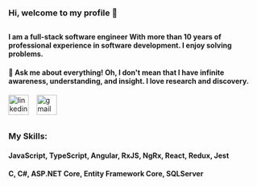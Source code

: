 ### Hi, welcome to my profile 👋
<h2></h2>
<h4 dir="auto"><pr>I am a full-stack software engineer With more than 10 years of professional experience in software development. I enjoy solving problems.</pr></h4>
<h4 dir="auto"><g-emoji class="g-emoji" alias="speech_balloon" fallback-src="https://github.githubassets.com/images/icons/emoji/unicode/1f4ac.png">💬</g-emoji> Ask me about everything! Oh, I don't mean that I have infinite awareness, understanding, and insight. I love research and discovery.</h4>
<a href="https://www.linkedin.com/in/fatemeh-abbasi-49757570/" rel="nofollow"><img src="https://cdn.jsdelivr.net/npm/simple-icons@3.0.1/icons/linkedin.svg" alt="linkedin" width="40" height="40" data-canonical-src="https://cdn.jsdelivr.net/npm/simple-icons@3.0.1/icons/linkedin.svg"></a>
&nbsp;&nbsp;
<a href="mailto:fatemeh.abbasi.2545@gmail.com"><img src="https://cdn.jsdelivr.net/npm/simple-icons@3.0.1/icons/gmail.svg" alt="gmail" width="40" height="40" data-canonical-src="https://cdn.jsdelivr.net/npm/simple-icons@3.0.1/icons/gmail.svg"></a>
<h2></h2>

<h3 dir="auto">My Skills:</h3>
<p><h4>JavaScript, TypeScript, Angular, RxJS, NgRx, React, Redux, Jest</h4></p>
<p><h4>C, C#, ASP.NET Core, Entity Framework Core, SQLServer</h4></p>




























